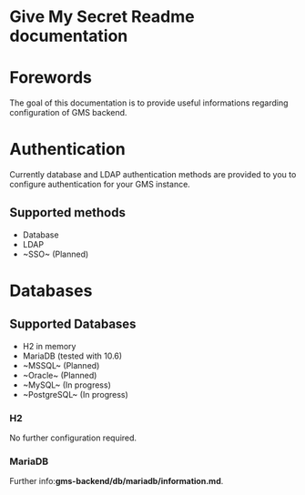 # Give My Secret Readme documentation

# Forewords
The goal of this documentation is to provide useful informations regarding configuration of GMS backend.

# Authentication
Currently database and LDAP authentication methods are provided to you to configure authentication for your GMS instance.

## Supported methods
- Database
- LDAP
- ~SSO~ (Planned)

# Databases
## Supported Databases
- H2 in memory
- MariaDB (tested with 10.6)
- ~MSSQL~ (Planned)
- ~Oracle~ (Planned)
- ~MySQL~ (In progress)
- ~PostgreSQL~ (In progress)

### H2
No further configuration required.

### MariaDB
Further info:**gms-backend/db/mariadb/information.md**.
